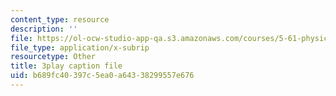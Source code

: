 ```yaml
---
content_type: resource
description: ''
file: https://ol-ocw-studio-app-qa.s3.amazonaws.com/courses/5-61-physical-chemistry-fall-2017/b689fc40397c5ea0a64338299557e676_3126562.vtt
file_type: application/x-subrip
resourcetype: Other
title: 3play caption file
uid: b689fc40-397c-5ea0-a643-38299557e676
---
```

